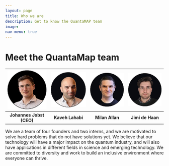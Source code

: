 ```yaml
---
layout: page
title: Who we are
description: Get to know the QuantaMAP team
image: 
nav-menu: true
---
```


# Meet the QuantaMap team

|![Johannes Jobst (CEO)](/assets/images/Johannes-Jobst.png)| ![Kaveh Lahabi](/assets/images/Kaveh-Lahabi.png)| ![Milan Allan](/assets/images/Milan-Allan.png)| ![Jimi de Haan](/assets/images/Jimi-de-Haan.png)|
|:-:|:-:|:-:|:-:|
|**Johannes Jobst (CEO)**| **Kaveh Lahabi** | **Milan Allan** | **Jimi de Haan**|

We are a team of four founders and two interns, and we are motivated to solve hard problems that do not have solutions yet. We believe that our technology will have a major impact on the quantum industry, and will also have applications in different fields in science and emerging technology. We are committed to diversity and work to build an inclusive environment where everyone can thrive.

